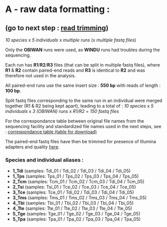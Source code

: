 
# A - raw data formatting :

(go to next step : [read trimming](../B_cleaned_reads))
----------------

*10 species* x *5 individuals* x *multiple runs* (x *multiple fastq files*)

Only the **OBIWAN** runs were used, as **WINDU** runs had troubles during the sequencing. 

Each run has **R1**/**R2**/**R3** files (that can be split in multiple fastq files), where **R1** & **R2** contain paired-end reads and **R3** is identical to **R2** and was therefore not used in the analysis.

All paired-end runs use the same insert size : **550 bp** with reads of length : **100 bp**.

Split fastq files corresponding to the same run in an individual were merged together (R1 & R2 being kept apart), leading to a total of :
*10 species* x *5 individuals* x *3 (OBIWAN) runs* x *R1/R2* =  *150 fastq files*

For the correspondance table between original file names from the sequencing facility and standardized file names used in the next steps, see :
[correspondance table (table for download)](./resequencing_samples)

The paired-end fastq files have then be trimmed for presence of Illumina adapters and quality [here](../B_cleaned_reads).


### Species and individual aliases :

* **1_Tdi**   (samples: Tdi_01 / Tdi_02 / Tdi_03 / Tdi_04 / Tdi_05)
* **1_Tps**   (samples: Tps_01 / Tps_02 / Tps_03 / Tps_04 / Tps_05)
* **2_Tcm**   (samples: Tcm_01 / Tcm_02 / Tcm_03 / Tdi_04 / Tcm_05)
* **2_Tsi**   (samples: Tsi_01 / Tce_02 / Tce_03 / Tce_04 / Tce_05)
* **3_Tce**   (samples: Tce_01 / Tdi_02 / Tdi_03 / Tdi_04 / Tdi_05)
* **3_Tms**   (samples: Tms_01 / Tms_02 / Tms_03 / Tms_04 / Tms_05)
* **4_Tbi**   (samples: Tbi_01 / Tbi_02 / Tbi_03 / Tbi_04 / Tbi_05)
* **4_Tte**   (samples: Tte_01 / Tte_02 / Tte_03 / Tte_04 / Tte_05)
* **5_Tge**   (samples: Tge_01 / Tge_02 / Tge_03 / Tge_04 / Tge_05)
* **5_Tpa**   (samples: Tpa_01 / Tpa_02 / Tpa_03 / Tpa_04 / Tpa_05)


